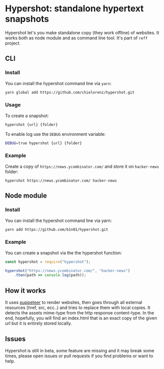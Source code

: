 # Hypershot: standalone hypertext snapshots

Hypershot let's you make standalone copy (they work offline) of websites. It works both as node module and as command line tool. It's part of `reff` project.

## CLI
### Install
You can install the hypershot command line via `yarn`:
``` sh
yarn global add https://github.com/chielorenz/hypershot.git
```

### Usage
To create a snapshot: 
``` sh
hypershot {url} {folder}
```

To enable log use the `DEBUG` environment variable:
``` sh
DEBUG=true hypershot {url} {folder}
```

### Example
Create a copy of `https://news.ycombinator.com/` and store it on `hacker-news` folder:
```
hypershot https://news.ycombinator.com/ hacker-news
```

## Node module
### Install
You can install the hypershot command line via yarn:
``` sh
yarn add https://github.com/b1n01/hypershot.git
```

### Example
You can create a snapshot via the the hypershot function:
``` js
const hypershot = require("hypershot");

hypershot("https://news.ycombinator.com/", "hacker-news")
	.then(path => console.log(path));
```

## How it works
It uses [puppeteer](https://pptr.dev/) to render websites, then goes through all external resources (href, src, ecc..) and tries to replace them with local copies. It detects the assets mime-type from the http response content-type. In the end, hopefully, you will find an index.html that is an exact copy of the given url but it is entirely stored locally.

## Issues
Hypershot is still in beta, some feature are missing and it may break some times, please open issues or pull requests if you find problems or want to help.

